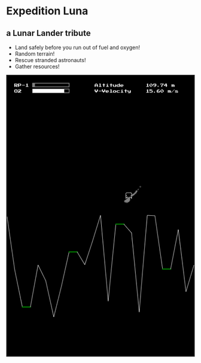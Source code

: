 # Expedition Luna

## a Lunar Lander tribute

-   Land safely before you run out of fuel and oxygen!
-   Random terrain!
-   Rescue stranded astronauts!
-   Gather resources!

![Expedition Luna](expedition-luna.png)
